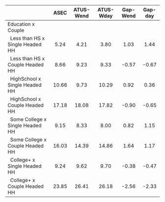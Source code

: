 
|                      |         ASEC |    ATUS-Wend |    ATUS-Wday |     Gap-Wend |      Gap-day |
| -------------------- | :----------: | :----------: | :----------: | :----------: | :----------: |
| Education x Couple   |              |              |              |              |              |
| &nbsp;&nbsp;Less than HS x Single Headed HH |         5.24 |         4.21 |         3.80 |         1.03 |         1.44 |
| &nbsp;&nbsp;Less than HS x Couple Headed HH |         8.66 |         9.23 |         9.33 |        -0.57 |        -0.67 |
| &nbsp;&nbsp;HighSchool x Single Headed HH |        10.66 |         9.73 |        10.29 |         0.92 |         0.36 |
| &nbsp;&nbsp;HighSchool x Couple Headed HH |        17.18 |        18.08 |        17.82 |        -0.90 |        -0.65 |
| &nbsp;&nbsp;Some College x Single Headed HH |         9.15 |         8.33 |         8.00 |         0.82 |         1.15 |
| &nbsp;&nbsp;Some College x Couple Headed HH |        16.03 |        14.39 |        14.86 |         1.64 |         1.17 |
| &nbsp;&nbsp;College+ x Single Headed HH |         9.24 |         9.62 |         9.70 |        -0.38 |        -0.47 |
| &nbsp;&nbsp;College+ x Couple Headed HH |        23.85 |        26.41 |        26.18 |        -2.56 |        -2.33 |


